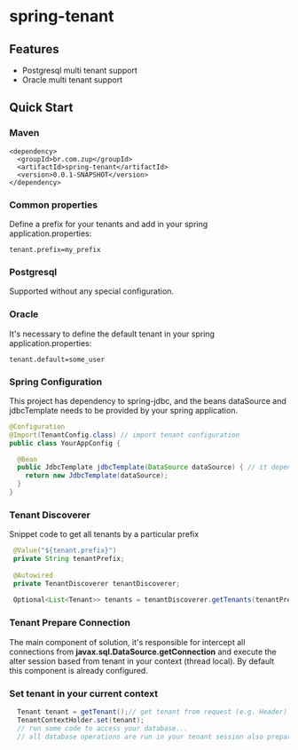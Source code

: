 # spring-tenant

## Features

* Postgresql multi tenant support
* Oracle multi tenant support

## <a name="quick-start">Quick Start</a>

### Maven

```
<dependency>
  <groupId>br.com.zup</groupId>
  <artifactId>spring-tenant</artifactId>
  <version>0.0.1-SNAPSHOT</version>
</dependency>
```

### Common properties

Define a prefix for your tenants and add in your spring application.properties:
```
tenant.prefix=my_prefix
```

### Postgresql

Supported without any special configuration.

### Oracle

It's necessary to define the default tenant in your spring application.properties:
```
tenant.default=some_user
```

### Spring Configuration

This project has dependency to spring-jdbc, and the beans dataSource and jdbcTemplate needs to be provided by your spring application.

```Java
@Configuration
@Import(TenantConfig.class) // import tenant configuration
public class YourAppConfig {

  @Bean
  public JdbcTemplate jdbcTemplate(DataSource dataSource) { // it depends on a dataSource
    return new JdbcTemplate(dataSource);
  }
}
```

### Tenant Discoverer

Snippet code to get all tenants by a particular prefix

```Java
 @Value("${tenant.prefix}")
 private String tenantPrefix;
 
 @Autowired
 private TenantDiscoverer tenantDiscoverer;
    
 Optional<List<Tenant>> tenants = tenantDiscoverer.getTenants(tenantPrefix);
```

### Tenant Prepare Connection

The main component of solution, it's responsible for intercept all connections from __javax.sql.DataSource.getConnection__ and execute the alter session based from tenant in your context (thread local).
By default this component is already configured.

### Set tenant in your current context
```Java
  Tenant tenant = getTenant();// get tenant from request (e.g. Header) or database (e.g. TenantDiscoverer)
  TenantContextHolder.set(tenant);
  // run some code to access your database...
  // all database operations are run in your tenant session also prepared by component TenantConnectionPrepareAspect.
```

